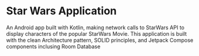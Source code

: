 # Star Wars Application
 An Android app built with Kotlin, making network calls to StarWars API to display characters of the popular StarWars Movie. This application is built with the clean Architecture pattern, SOLID principles, and Jetpack Compose components inclusing Room Database
